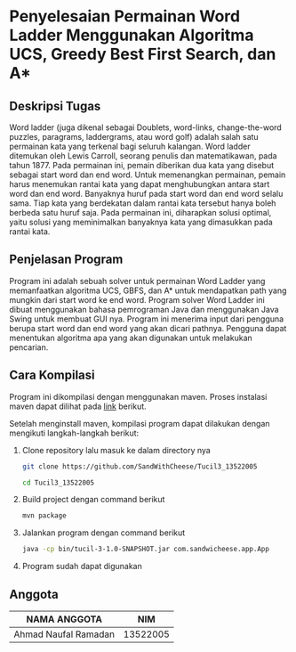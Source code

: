 # Penyelesaian Permainan Word Ladder Menggunakan Algoritma UCS, Greedy Best First Search, dan A*

## Deskripsi Tugas

Word ladder (juga dikenal sebagai Doublets, word-links, change-the-word puzzles, paragrams, laddergrams, atau word golf) adalah salah satu permainan kata yang terkenal bagi seluruh kalangan. Word ladder ditemukan oleh Lewis Carroll, seorang penulis dan matematikawan, pada tahun 1877. Pada permainan ini, pemain diberikan dua kata yang disebut sebagai start word dan end word. Untuk memenangkan permainan, pemain harus menemukan rantai kata yang dapat menghubungkan antara start word dan end word. Banyaknya huruf pada start word dan end word selalu sama. Tiap kata yang berdekatan dalam rantai kata tersebut hanya boleh berbeda satu huruf saja. Pada permainan ini, diharapkan solusi optimal, yaitu solusi yang meminimalkan banyaknya kata yang dimasukkan pada rantai kata.

## Penjelasan Program

Program ini adalah sebuah solver untuk permainan Word Ladder yang memanfaatkan algoritma UCS, GBFS, dan A* untuk mendapatkan path yang mungkin dari start word ke end word. Program solver Word Ladder ini dibuat menggunakan bahasa pemrograman Java dan menggunakan Java Swing untuk membuat GUI nya. Program ini menerima input dari pengguna berupa start word dan end word yang akan dicari pathnya. Pengguna dapat menentukan algoritma apa yang akan digunakan untuk melakukan pencarian.

## Cara Kompilasi

Program ini dikompilasi dengan menggunakan maven. Proses instalasi maven dapat dilihat pada [link](https://maven.apache.org/install.html) berikut.

Setelah menginstall maven, kompilasi program dapat dilakukan dengan mengikuti langkah-langkah berikut:

1. Clone repository lalu masuk ke dalam directory nya

    ```bash
    git clone https://github.com/SandWithCheese/Tucil3_13522005

    cd Tucil3_13522005
    ```

2. Build project dengan command berikut

    ```bash
    mvn package
    ```

3. Jalankan program dengan command berikut

    ```bash
    java -cp bin/tucil-3-1.0-SNAPSHOT.jar com.sandwicheese.app.App
    ```

4. Program sudah dapat digunakan

## Anggota

| NAMA ANGGOTA         | NIM      |
|----------------------|----------|
| Ahmad Naufal Ramadan | 13522005 |
